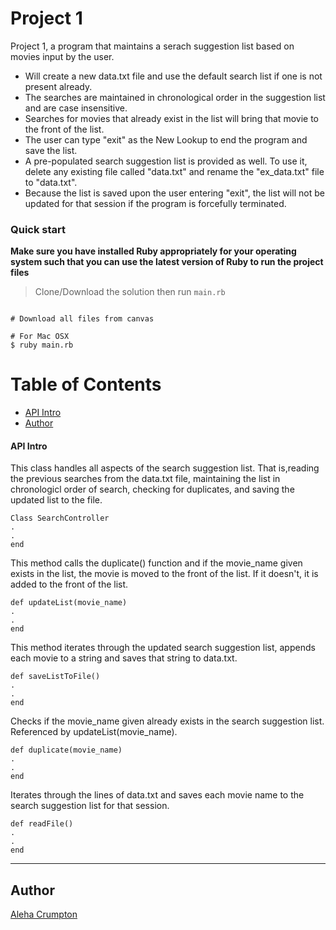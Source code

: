 # Project 1

Project 1, a program that maintains a serach suggestion list based on movies input by the user.

* Will create a new data.txt file and use the default search list if one is not present already.
* The searches are maintained in chronological order in the suggestion list and are case insensitive.
* Searches for movies that already exist in the list will bring that movie to the front of the list.
* The user can type "exit" as the New Lookup to end the program and save the list.
* A pre-populated search suggestion list is provided as well. To use it, delete any existing file called "data.txt" and rename the "ex_data.txt" file to "data.txt".
* Because the list is saved upon the user entering "exit", the list will not be updated for that session if the program is forcefully terminated.

### Quick start
**Make sure you have installed Ruby appropriately for your operating system such that you can use the latest version of Ruby to run the project files**

> Clone/Download the solution then run `main.rb`

```

# Download all files from canvas

# For Mac OSX
$ ruby main.rb

```

# Table of Contents
* [API Intro](#api-intro)
* [Author](#author)

#### API Intro

This class handles all aspects of the search suggestion list. That is,reading the previous searches from the data.txt file, 
maintaining the list in chronologicl order of search, checking for duplicates, and saving the updated list to the file.
```
Class SearchController
.
.
end
```

This method calls the duplicate() function and if the movie_name given exists in the list, the movie is moved to the front 
of the list. If it doesn't, it is added to the front of the list.
```
def updateList(movie_name)	
.
.
end
```

This method iterates through the updated search suggestion list, appends each movie to a string and saves that string to data.txt.
```
def saveListToFile()	
.
.
end
```
Checks if the movie_name given already exists in the search suggestion list. Referenced by updateList(movie_name).
```
def duplicate(movie_name)	
.
.
end
```
Iterates through the lines of data.txt and saves each movie name to the search suggestion list for that session.
```
def readFile()	
.
.
end
```
___

## Author
 [Aleha Crumpton](/LICENSE)
